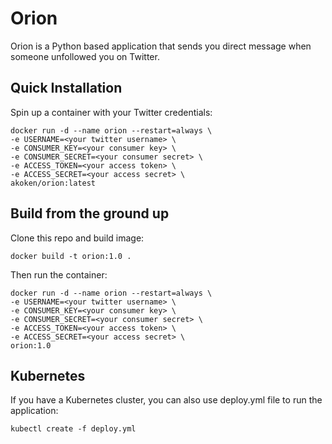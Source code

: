 # Orion

Orion is a Python based application that sends you direct message when someone unfollowed you on Twitter.

## Quick Installation

Spin up a container with your Twitter credentials:

```
docker run -d --name orion --restart=always \
-e USERNAME=<your twitter username> \
-e CONSUMER_KEY=<your consumer key> \
-e CONSUMER_SECRET=<your consumer secret> \
-e ACCESS_TOKEN=<your access token> \
-e ACCESS_SECRET=<your access secret> \
akoken/orion:latest
```

## Build from the ground up

Clone this repo and build image:

```
docker build -t orion:1.0 .
```

Then run the container:


```
docker run -d --name orion --restart=always \
-e USERNAME=<your twitter username> \
-e CONSUMER_KEY=<your consumer key> \
-e CONSUMER_SECRET=<your consumer secret> \
-e ACCESS_TOKEN=<your access token> \
-e ACCESS_SECRET=<your access secret> \
orion:1.0
```

## Kubernetes

If you have a Kubernetes cluster, you can also use deploy.yml file to run the application:

```
kubectl create -f deploy.yml
```
